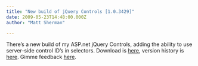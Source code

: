 ```yaml
---
title: "New build of jQuery Controls [1.0.3429]"
date: 2009-05-23T14:48:00.000Z
author: "Matt Sherman"

---
```


There’s a new build of my ASP.net jQuery Controls, adding the ability to use server-side control ID’s in selectors. Download is [here](/jQuery/Download.aspx), version history is [here](/jQuery/VersionHistory.aspx). Gimme feedback [here](/blog/contact.aspx).
